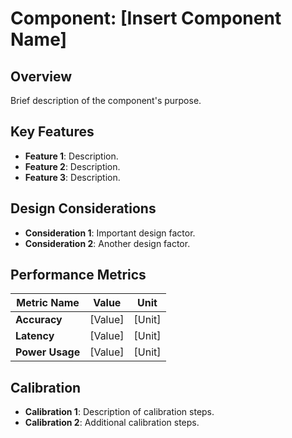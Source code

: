 <!-- Template Type: Component -->
<!-- Topic: [Insert Component Topic] -->
# Component: [Insert Component Name]
<!-- Example Use Case:
Component: Camera (Vision Sensor)
Role: Capture images for perception tasks.
Design Considerations: Resolution, frame rate, field of view, etc.
Performance Metrics: Image quality, latency, depth accuracy (if stereo). -->
## Overview
Brief description of the component's purpose.

## Key Features
- **Feature 1**: Description.
- **Feature 2**: Description.
- **Feature 3**: Description.

## Design Considerations
- **Consideration 1**: Important design factor.
- **Consideration 2**: Another design factor.

## Performance Metrics
| Metric Name     | Value   | Unit      |
|-----------------|---------|-----------|
| **Accuracy**    | [Value] | [Unit]    |
| **Latency**     | [Value] | [Unit]    |
| **Power Usage** | [Value] | [Unit]    |

## Calibration
- **Calibration 1**: Description of calibration steps.
- **Calibration 2**: Additional calibration steps.

